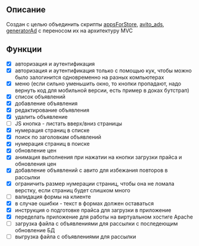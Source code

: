 ## Описание

Создан с целью объединить скрипты [appsForStore](https://github.com/grigoryMovchan/appsForStore), 
[avito_ads](https://github.com/grigoryMovchan/avito_ads), [generatorAd](https://github.com/grigoryMovchan/generatorAd) 
с переносом их на архитектуру MVC

## Функции
- [x] авторизация и аутентификация
- [x] авторизация и аутентификация только с помощью кук, чтобы можно было залогинится одновременно на разных компьютерах 
- [x] меню (если сильно уменьшить окно, то кнопки пропадают, надо вернуть код для мобильной версии, есть пример в доках бутстрап)
- [x] список объявлений
- [x] добавление объявления
- [x] редактирование объявления
- [x] удалить объявление
- [ ] JS кнопка - листать вверх/вниз страницы
- [x] нумерация страниц в списке
- [x] поиск по заголовкам объявлений
- [x] нумерация страниц в поиске
- [x] обновление цен
- [x] анимация выполнения при нажатии на кнопки загрузки прайса и обновления цен
- [x] добавление объявлений с авито для избежания повторов в рассылки
- [x] ограничить размер нумерации страниц, чтобы она не ломала верстку, если страниц будет слишком много
- [ ] валидация формы на клиенте
- [x] в случае ошибки - текст в формах должен оставаться 
- [x] инструкция о подготовке прайса для загрузки в приложение
- [x] переделать приложение для работы на виртуальном хостиге Apache
- [ ] загрузка файла с объявлениями для рассылки с последеющим обновление БД
- [ ] выгрузка файла с объявлениями для рассылки